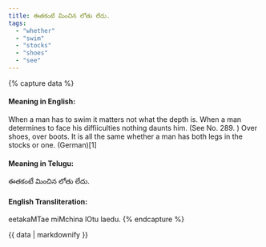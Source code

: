 ```yaml
---
title: ఈతకంటే మించిన లోతు లేదు.
tags:
  - "whether"
  - "swim"
  - "stocks"
  - "shoes"
  - "see"
---
```


{% capture data %}
#### Meaning in English:
When a man has to swim it matters not what the depth is.
When a man determines to face his diffiiculties nothing daunts him.
(See No. 289. )
Over shoes, over boots.
It is all the same whether a man has both legs in the stocks or one. (German)[1]

#### Meaning in Telugu:
ఈతకంటే మించిన లోతు లేదు.

#### English Transliteration:
eetakaMTae miMchina lOtu laedu.
{% endcapture %}

<div class="notice">{{ data | markdownify }}</div>


